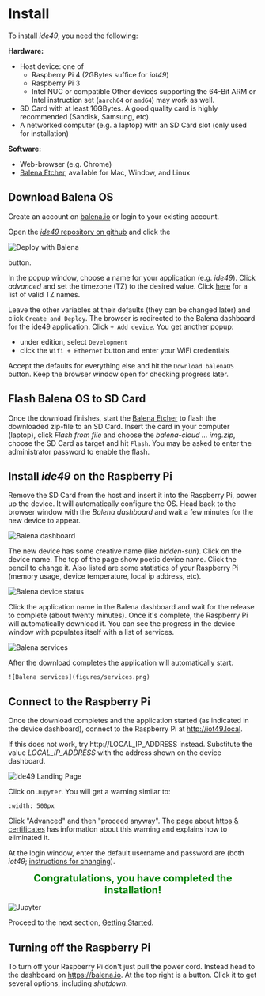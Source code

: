 # Install

To install *ide49*, you need the following:

**Hardware:**

* Host device: one of
    * Raspberry Pi 4 (2GBytes suffice for *iot49*)
    * Raspberry Pi 3
    * Intel NUC or compatible
  Other devices supporting the 64-Bit ARM or Intel instruction set (`aarch64` or `amd64`) may work as well.
* SD Card with at least 16GBytes. A good quality card is highly recommended (Sandisk, Samsung, etc).
* A networked computer (e.g. a laptop) with an SD Card slot (only used for installation)

**Software:**

* Web-browser (e.g. Chrome)
* [Balena Etcher](https://www.balena.io/etcher/), available for Mac, Window, and Linux

## Download Balena OS

Create an account on [balena.io](https://www.balena.io/) or login to your existing account.

Open the [*ide49* repository on github](https://github.com/iot49/ide49) and click the 

![Deploy with Balena](figures/deploy.svg)

button. 

In the popup window, choose a name for your application (e.g. *ide49*). Click *advanced* and set the timezone (TZ) to the desired value. Click [here](https://en.wikipedia.org/wiki/List_of_tz_database_time_zones) for a list of valid TZ names. 

Leave the other variables at their defaults (they can be changed later) and click `Create and Deploy`. The browser is redirected to the Balena dashboard for the ide49 application. Click `+ Add device`. You get another popup:

* under edition, select `Development`
* click the `Wifi + Ethernet` button and enter your WiFi credentials

Accept the defaults for everything else and hit the `Download balenaOS` button. Keep the browser window open for checking progress later.

## Flash Balena OS to SD Card

Once the download finishes, start the [Balena Etcher](https://www.balena.io/etcher/) to flash the downloaded zip-file to an SD Card. Insert the card in your computer (laptop), click *Flash from file* and choose the *balena-cloud ... img.zip*, choose the SD Card as target and hit `Flash`. You may be asked to enter the administrator password to enable the flash.

## Install *ide49* on the Raspberry Pi

Remove the SD Card from the host and insert it into the Raspberry Pi, power up the device. It will automatically configure the OS. Head back to the browser window with the *Balena dashboard* and wait a few minutes for the new device to appear.

![Balena dashboard](figures/device_dashboard.png)

The new device has some creative name (like *hidden-sun*). Click on the device name. The top of the page show poetic device name. Click the pencil to change it. Also listed are some statistics of your Raspberry Pi (memory usage, device temperature, local ip address, etc). 

![Balena device status](figures/device_stats.png)

Click the application name in the Balena dashboard and wait for the release to complete (about twenty minutes). Once it's complete, the Raspberry Pi will automatically download it. You can see the progress in the device window with populates itself with a list of services. 

![Balena services](figures/balena_downloading.png)

After the download completes the application will automatically start.

```{toggle}
![Balena services](figures/services.png)
```

## Connect to the Raspberry Pi

Once the download completes and the application started (as indicated in the device dashboard), connect to the Raspberry Pi at http://iot49.local.

If this does not work, try http://LOCAL_IP_ADDRESS instead. Substitute the value *LOCAL_IP_ADDRESS* with the address shown on the device dashboard.

![ide49 Landing Page](figures/ide49_landing.png)

Click on `Jupyter`. You will get a warning similar to:

```{image} figures/browser_warning.png
:width: 500px
```

Click "Advanced" and then "proceed anyway". The page about [https & certificates](config/https) has information about this warning and explains how to eliminated it.

At the login window, enter the default username and password are (both *iot49*; [instructions for changing](config/password.ipynb)). 

<div style="font-size:15pt;font-weight:bold;text-align:center;color:green">Congratulations, you have completed the installation!</div>
</p>

![Jupyter](figures/jupyter.png)

Proceed to the next section, [Getting Started](getting-started).

## Turning off the Raspberry Pi

To turn off your Raspberry Pi don't just pull the power cord. Instead head to the dashboard on https://balena.io. At the top right is a button. Click it to get several options, including *shutdown*.
